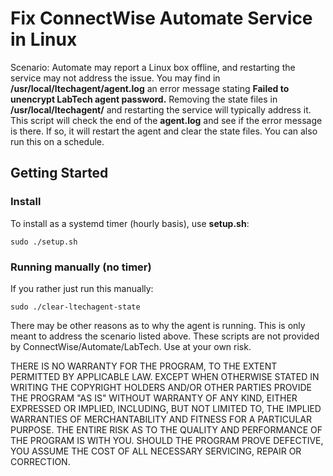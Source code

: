 # Fix ConnectWise Automate Service in Linux

Scenario:
Automate may report a Linux box offline, and restarting the service may not
  address the issue. You may find in **/usr/local/ltechagent/agent.log**
  an error message stating **Failed to unencrypt LabTech agent password.**
  Removing the state files in **/usr/local/ltechagent/** and restarting the
  service will typically address it. This script will check the end of the
  **agent.log** and see if the error message is there. If so, it will restart
  the agent and clear the state files. You can also run this on a schedule.

Getting Started
---------------

### Install
To install as a systemd timer (hourly basis), use **setup.sh**:

    sudo ./setup.sh

### Running manually (no timer)
If you rather just run this manually:

    sudo ./clear-ltechagent-state


There may be other reasons as to why the agent is running. This is only meant
  to address the scenario listed above. These scripts are not provided by
  ConnectWise/Automate/LabTech. Use at your own risk.


THERE IS NO WARRANTY FOR THE PROGRAM, TO THE EXTENT PERMITTED BY
  APPLICABLE LAW.  EXCEPT WHEN OTHERWISE STATED IN WRITING THE COPYRIGHT
  HOLDERS AND/OR OTHER PARTIES PROVIDE THE PROGRAM "AS IS" WITHOUT WARRANTY
  OF ANY KIND, EITHER EXPRESSED OR IMPLIED, INCLUDING, BUT NOT LIMITED TO,
  THE IMPLIED WARRANTIES OF MERCHANTABILITY AND FITNESS FOR A PARTICULAR
  PURPOSE.  THE ENTIRE RISK AS TO THE QUALITY AND PERFORMANCE OF THE PROGRAM
  IS WITH YOU.  SHOULD THE PROGRAM PROVE DEFECTIVE, YOU ASSUME THE COST OF
  ALL NECESSARY SERVICING, REPAIR OR CORRECTION.
